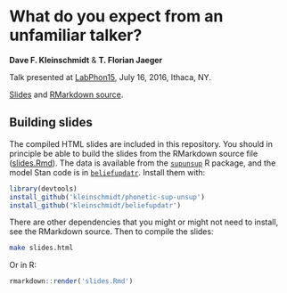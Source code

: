 # What do you expect from an unfamiliar talker?

__Dave F. Kleinschmidt__ & __T. Florian Jaeger__

Talk presented at [LabPhon15](https://www.labphon.org/labphon15/), July 16, 2016, Ithaca, NY.

[Slides](http://davekleinschmidt.com/labphon-2016/slides.html) and [RMarkdown source](slides.Rmd).

## Building slides

The compiled HTML slides are included in this repository. You should in principle be able to build the slides from the RMarkdown source file ([slides.Rmd]()). The data is available from the [`supunsup`](https://github.com/kleinschmidt/phonetic-sup-unsup) R package, and the model Stan code is in [`beliefupdatr`](https://github.com/kleinschmidt/beliefupdatr). Install them with:

```r
library(devtools)
install_github('kleinschmidt/phonetic-sup-unsup')
install_github('kleinschmidt/beliefupdatr')
```

There are other dependencies that you might or might not need to install, see the RMarkdown source. Then to compile the slides:

```bash
make slides.html
```

Or in R:

```r
rmarkdown::render('slides.Rmd')
```
